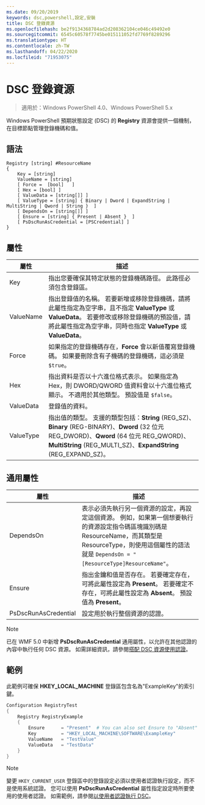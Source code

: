 ```yaml
---
ms.date: 09/20/2019
keywords: dsc,powershell,設定,安裝
title: DSC 登錄資源
ms.openlocfilehash: be2f9134368784ad2d208362104ce046c49492e0
ms.sourcegitcommit: 6545c60578f7745be015111052fd7769f8289296
ms.translationtype: HT
ms.contentlocale: zh-TW
ms.lasthandoff: 04/22/2020
ms.locfileid: "71953075"
---
```

# <a name="dsc-registry-resource"></a>DSC 登錄資源

> 適用於：Windows PowerShell 4.0、Windows PowerShell 5.x

Windows PowerShell 預期狀態設定 (DSC) 的 **Registry** 資源會提供一個機制，在目標節點管理登錄機碼和值。

## <a name="syntax"></a>語法

```Syntax
Registry [string] #ResourceName
{
    Key = [string]
    ValueName = [string]
    [ Force =  [bool]   ]
    [ Hex = [bool] ]
    [ ValueData = [string[]] ]
    [ ValueType = [string] { Binary | Dword | ExpandString | MultiString | Qword | String }  ]
    [ DependsOn = [string[]] ]
    [ Ensure = [string] { Present | Absent }  ]
    [ PsDscRunAsCredential = [PSCredential] ]
}
```

## <a name="properties"></a>屬性

|屬性 |描述 |
|---|---|
|Key |指出您要確保其特定狀態的登錄機碼路徑。 此路徑必須包含登錄區。 |
|ValueName |指出登錄值的名稱。 若要新增或移除登錄機碼，請將此屬性指定為空字串，且不指定 **ValueType** 或 **ValueData**。 若要修改或移除登錄機碼的預設值，請將此屬性指定為空字串，同時也指定 **ValueType** 或 **ValueData**。 |
|Force |如果指定的登錄機碼存在，**Force** 會以新值覆寫登錄機碼。 如果要刪除含有子機碼的登錄機碼，這必須是 `$true`。 |
|Hex |指出資料是否以十六進位格式表示。 如果指定為 Hex，則 DWORD/QWORD 值資料會以十六進位格式顯示。 不適用於其他類型。 預設值是 `$false`。 |
|ValueData |登錄值的資料。 |
|ValueType |指出值的類型。 支援的類型包括：**String** (REG_SZ)、**Binary** (REG-BINARY)、**Dword** (32 位元 REG_DWORD)、**Qword** (64 位元 REG_QWORD)、**MultiString** (REG_MULTI_SZ)、**ExpandString** (REG_EXPAND_SZ)。 |

## <a name="common-properties"></a>通用屬性

|屬性 |描述 |
|---|---|
|DependsOn |表示必須先執行另一個資源的設定，再設定這個資源。 例如，如果第一個想要執行的資源設定指令碼區塊識別碼是 ResourceName，而其類型是 ResourceType，則使用這個屬性的語法就是 `DependsOn = "[ResourceType]ResourceName"`。 |
|Ensure |指出金鑰和值是否存在。 若要確定存在，可將此屬性設定為 **Present**。 若要確定不存在，可將此屬性設定為 **Absent**。 預設值為 **Present**。 |
|PsDscRunAsCredential |設定用於執行整個資源的認證。 |

> [!NOTE]
> 已在 WMF 5.0 中新增 **PsDscRunAsCredential** 通用屬性，以允許在其他認證的內容中執行任何 DSC 資源。 如需詳細資訊，請參閱[搭配 DSC 資源使用認證](../../../configurations/runasuser.md)。

## <a name="example"></a>範例

此範例可確保 **HKEY\_LOCAL\_MACHINE** 登錄區包含名為"ExampleKey"的索引鍵。

```powershell
Configuration RegistryTest
{
    Registry RegistryExample
    {
        Ensure      = "Present"  # You can also set Ensure to "Absent"
        Key         = "HKEY_LOCAL_MACHINE\SOFTWARE\ExampleKey"
        ValueName   = "TestValue"
        ValueData   = "TestData"
    }
}
```

> [!NOTE]
> 變更 `HKEY_CURRENT_USER` 登錄區中的登錄設定必須以使用者認證執行設定，而不是使用系統認證。 您可以使用 **PsDscRunAsCredential** 屬性指定設定時所要使用的使用者認證。 如需範例，請參閱[以使用者認證執行 DSC](../../../configurations/runAsUser.md)。
